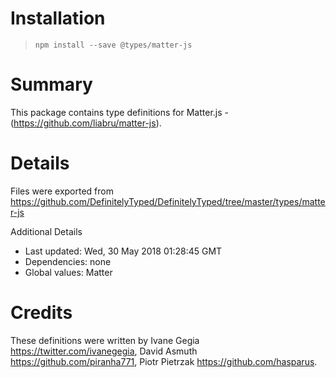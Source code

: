 # Installation
> `npm install --save @types/matter-js`

# Summary
This package contains type definitions for Matter.js - (https://github.com/liabru/matter-js).

# Details
Files were exported from https://github.com/DefinitelyTyped/DefinitelyTyped/tree/master/types/matter-js

Additional Details
 * Last updated: Wed, 30 May 2018 01:28:45 GMT
 * Dependencies: none
 * Global values: Matter

# Credits
These definitions were written by Ivane Gegia <https://twitter.com/ivanegegia>, David Asmuth <https://github.com/piranha771>, Piotr Pietrzak <https://github.com/hasparus>.
